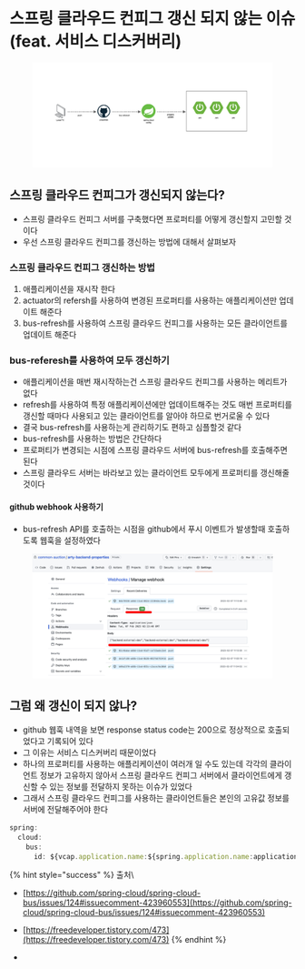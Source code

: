 # 스프링 클라우드 컨피그 갱신 되지 않는 이슈(feat. 서비스 디스커버리)

<figure><img src="../../.gitbook/assets/0.5.png" alt=""><figcaption></figcaption></figure>

## 스프링 클라우드 컨피그가 갱신되지 않는다?

* 스프링 클라우드 컨피그 서버를 구축했다면 프로퍼티를 어떻게 갱신할지 고민할 것이다
* 우선 스프링 클라우드 컨피그를 갱신하는 방법에 대해서 살펴보자

### 스프링 클라우드 컨피그 갱신하는 방법

1. 애플리케이션을 재시작 한다
2. actuator의 refersh를 사용하여 변경된 프로퍼티를 사용하는 애플리케이션만 업데이트 해준다
3. bus-refresh를 사용하여 스프링 클라우드 컨피그를 사용하는 모든 클라이언트를 업데이트 해준다

### bus-referesh를 사용하여 모두 갱신하기

* 애플리케이션을 매번 재시작하는건 스프링 클라우드 컨피그를 사용하는 메리트가 없다
* refresh를 사용하여 특정 애플리케이션에만 업데이트해주는 것도 매번 프로퍼티를 갱신할 때마다 사용되고 있는 클라이언트를 알아야 하므로 번거로울 수 있다
* 결국 bus-refresh를 사용하는게 관리하기도 편하고 심플할것 같다
* bus-refresh를 사용하는 방법은 간단하다
* 프로퍼티가 변경되는 시점에 스프링 클라우드 서버에 bus-refresh를 호출해주면 된다
* 스프링 클라우드 서버는 바라보고 있는 클라이언트 모두에게 프로퍼티를 갱신해줄 것이다

#### github webhook 사용하기

* bus-refresh API를 호출하는 시점을 github에서 푸시 이벤트가 발생할때 호출하도록 웹훅을 설정하였다

<figure><img src="../../.gitbook/assets/1.png" alt=""><figcaption></figcaption></figure>

## 그럼 왜 갱신이 되지 않나?

* github 웹훅 내역을 보면 response status code는 200으로 정상적으로 호출되었다고 기록되어 있다
* 그 이유는 서비스 디스커버리 때문이었다
* 하나의 프로퍼티를 사용하는 애플리케이션이 여러개 일 수도 있는데 각각의 클라이언트 정보가 고유하지 않아서 스프링 클라우드 컨피그 서버에서 클라이언트에게 갱신할 수 있는 정보를 전달하지 못하는 이슈가 있었다
* 그래서 스프링 클라우드 컨피그를 사용하는 클라이언트들은 본인의 고유값 정보를 서버에 전달해주어야 한다

```jsx
spring:
  cloud:
    bus:
      id: ${vcap.application.name:${spring.application.name:application}}:${vcap.application.instance_index:${spring.profiles.active:${local.server.port:${server.port:0}}}}:${vcap.application.instance_id:${random.value}}
```



{% hint style="success" %}
출처\


* [https://github.com/spring-cloud/spring-cloud-bus/issues/124#issuecomment-423960553](https://github.com/spring-cloud/spring-cloud-bus/issues/124#issuecomment-423960553)
* [https://freedeveloper.tistory.com/473](https://freedeveloper.tistory.com/473)
{% endhint %}

*
